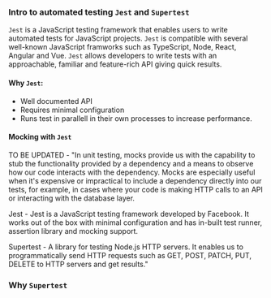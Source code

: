 ### Intro to automated testing `Jest` and `Supertest`

`Jest` is a JavaScript testing framework that enables users to write automated tests for JavaScript projects. `Jest` is compatible with several well-known JavaScript framworks such as TypeScript, Node, React, Angular and Vue.
`Jest` allows developers to write tests with an approachable, familiar and feature-rich API giving quick results.

#### Why `Jest`:
- Well documented API
- Requires minimal configuration
- Runs test in parallell in their own processes to increase performance.

#### Mocking with `Jest`

TO BE UPDATED - "In unit testing, mocks provide us with the capability to stub the functionality provided by a dependency and a means to observe how our code interacts with the dependency. Mocks are especially useful when it's expensive or impractical to include a dependency directly into our tests, for example, in cases where your code is making HTTP calls to an API or interacting with the database layer.

Jest - Jest is a JavaScript testing framework developed by Facebook. It works out of the box with minimal configuration and has in-built test runner, assertion library and mocking support.

Supertest - A library for testing Node.js HTTP servers. It enables us to programmatically send HTTP requests such as GET, POST, PATCH, PUT, DELETE to HTTP servers and get results."

### Why `Supertest`